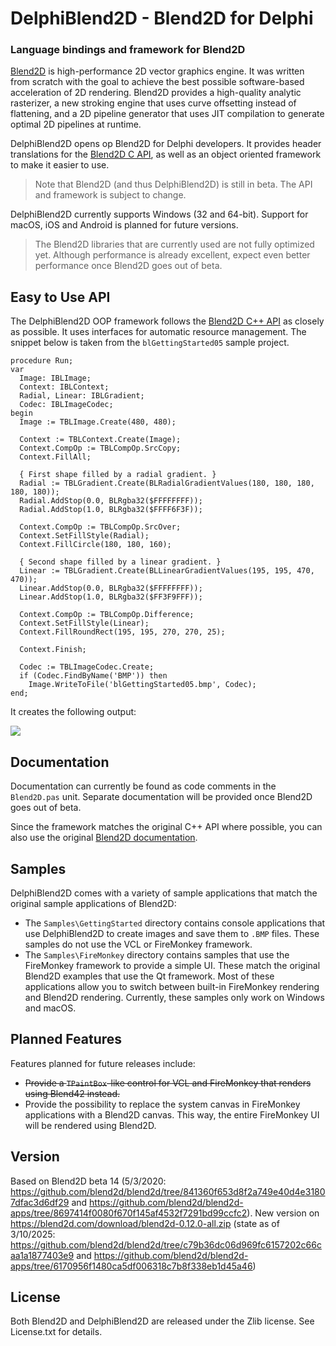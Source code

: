 # DelphiBlend2D - Blend2D for Delphi

### Language bindings and framework for Blend2D

[Blend2D](https://blend2d.com/) is high-performance 2D vector graphics engine. It was written from scratch with the goal to achieve the best possible software-based acceleration of 2D rendering. Blend2D provides a high-quality analytic rasterizer, a new stroking engine that uses curve offsetting instead of flattening, and a 2D pipeline generator that uses JIT compilation to generate optimal 2D pipelines at runtime.

DelphiBlend2D opens op Blend2D for Delphi developers. It provides header translations for the [Blend2D C API](https://blend2d.com/doc/group__blend2d__api__c__functions.html), as well as an object oriented framework to make it easier to use.

> Note that Blend2D (and thus DelphiBlend2D) is still in beta. The API and framework is subject to change.

DelphiBlend2D currently supports Windows (32 and 64-bit). Support for macOS, iOS and Android is planned for future versions.

> The Blend2D libraries that are currently used are not fully optimized yet. Although performance is already excellent, expect even better performance once Blend2D goes out of beta.

## Easy to Use API

The DelphiBlend2D OOP framework follows the [Blend2D C++ API](https://blend2d.com/doc/index.html) as closely as possible. It uses interfaces for automatic resource management. The snippet below is taken from the `blGettingStarted05` sample project. 

```Delphi
procedure Run;
var
  Image: IBLImage;
  Context: IBLContext;
  Radial, Linear: IBLGradient;
  Codec: IBLImageCodec;
begin
  Image := TBLImage.Create(480, 480);

  Context := TBLContext.Create(Image);
  Context.CompOp := TBLCompOp.SrcCopy;
  Context.FillAll;

  { First shape filled by a radial gradient. }
  Radial := TBLGradient.Create(BLRadialGradientValues(180, 180, 180, 180, 180));
  Radial.AddStop(0.0, BLRgba32($FFFFFFFF));
  Radial.AddStop(1.0, BLRgba32($FFFF6F3F));

  Context.CompOp := TBLCompOp.SrcOver;
  Context.SetFillStyle(Radial);
  Context.FillCircle(180, 180, 160);

  { Second shape filled by a linear gradient. }
  Linear := TBLGradient.Create(BLLinearGradientValues(195, 195, 470, 470));
  Linear.AddStop(0.0, BLRgba32($FFFFFFFF));
  Linear.AddStop(1.0, BLRgba32($FF3F9FFF));

  Context.CompOp := TBLCompOp.Difference;
  Context.SetFillStyle(Linear);
  Context.FillRoundRect(195, 195, 270, 270, 25);

  Context.Finish;

  Codec := TBLImageCodec.Create;
  if (Codec.FindByName('BMP')) then
    Image.WriteToFile('blGettingStarted05.bmp', Codec);
end;
```

It creates the following output:

![](blGettingStarted05.png)

## Documentation

Documentation can currently be found as code comments in the `Blend2D.pas` unit. Separate documentation will be provided once Blend2D goes out of beta.

Since the framework matches the original C++ API where possible, you can also use the original [Blend2D documentation](https://blend2d.com/doc/index.html).

## Samples

DelphiBlend2D comes with a variety of sample applications that match the original sample applications of Blend2D:

* The `Samples\GettingStarted` directory contains console applications that use DelphiBlend2D to create images and save them to `.BMP` files. These samples do not use the VCL or FireMonkey framework.
* The `Samples\FireMonkey` directory contains samples that use the FireMonkey framework to provide a simple UI. These match the original Blend2D examples that use the Qt framework. Most of these applications allow you to switch between built-in FireMonkey rendering and Blend2D rendering. Currently, these samples only work on Windows and macOS.

## Planned Features

Features planned for future releases include:

* ~~Provide a `TPaintBox`-like control for VCL and FireMonkey that renders using Blend42 instead.~~
* Provide the possibility to replace the system canvas in FireMonkey applications with a Blend2D canvas. This way, the entire FireMonkey UI will be rendered using Blend2D.

## Version

Based on Blend2D beta 14 (5/3/2020: https://github.com/blend2d/blend2d/tree/841360f653d8f2a749e40d4e31807dfac3d6df29 and https://github.com/blend2d/blend2d-apps/tree/8697414f0080f670f145af4532f7291bd99ccfc2). New version on https://blend2d.com/download/blend2d-0.12.0-all.zip (state as of 3/10/2025:  https://github.com/blend2d/blend2d/tree/c79b36dc06d969fc6157202c66caa1a1877403e9 and https://github.com/blend2d/blend2d-apps/tree/6170956f1480ca5df006318c7b8f338eb1d45a46)

## License

Both Blend2D and DelphiBlend2D are released under the Zlib license. See License.txt for details.

